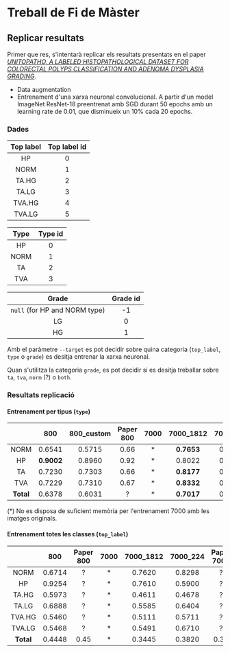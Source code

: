 # Treball de Fi de Màster

## Replicar resultats
Primer que res, s'intentarà replicar els resultats presentats
en el paper _[UNITOPATHO, A LABELED HISTOPATHOLOGICAL DATASET FOR COLORECTAL POLYPS CLASSIFICATION AND ADENOMA DYSPLASIA GRADING](https://ieeexplore.ieee.org/document/9506198)_.
- Data augmentation
- Entrenament d'una xarxa neuronal convolucional. A partir d'un model ImageNet ResNet-18 preentrenat amb SGD durant 50 epochs amb un learning rate de 0.01, que disminueix un 10% cada 20 epochs.


### Dades
| Top label | Top label id |
| :-: | :-: |
| HP     | 0 |
| NORM   | 1 |
| TA.HG  | 2 |
| TA.LG  | 3 |
| TVA.HG | 4 |
| TVA.LG | 5 |

| Type | Type id |
| :-: | :-: |
| HP   | 0 |
| NORM | 1 |
| TA   | 2 |
| TVA  | 3 |

| Grade | Grade id |
| :-: | :-: |
| `null` (for HP and NORM type) | -1 |
| LG | 0 |
| HG | 1 |

Amb el paràmetre `--target` es pot decidir sobre quina categoria (`top_label`, `type` o `grade`) es
desitja entrenar la xarxa neuronal.

Quan s'utilitza la categoria `grade`, es pot decidir si es desitja treballar sobre `ta`, `tva`, `norm` (?) o `both`.

### Resultats replicació

#### Entrenament per tipus (`type`)
|           | 800    | 800_custom | Paper 800 | 7000 | 7000_1812 | 7000_224 | Paper 7000 |
| :-:       | :-:        | :-:    | :-:  | :-: | :-:      | :-:        | :-:  |
| NORM      | 0.6541     | 0.5715 | 0.66 | * | __0.7653__ | 0.5912     | 0.71 |
| HP        | __0.9002__ | 0.8960 | 0.92 | * | 0.8022     | 0.8266     | 0.69 |
| TA        | 0.7230     | 0.7303 | 0.66 | * | __0.8177__ | 0.6729     | 0.70 |
| TVA       | 0.7229     | 0.7310 | 0.67 | * | __0.8332__ | 0.6685     | 0.76 |
| __Total__ | 0.6378     | 0.6031 | ?    | * | __0.7017__ | 0.5440     | ?    |

(*) No es disposa de suficient memòria per l'entrenament 7000 amb les imatges originals.

#### Entrenament totes les classes (`top_label`)
|           | 800    | Paper 800 | 7000 | 7000_1812 | 7000_224 | Paper 7000 |
| :-:       | :-:    | :-: | :-: | :-: | :-: | :-: |
| NORM      | 0.6714 | ?    | * | 0.7620 | 0.8298 | ?    |
| HP        | 0.9254 | ?    | * | 0.7610 | 0.5900 | ?    |
| TA.HG     | 0.5973 | ?    | * | 0.4611 | 0.4678 | ?    |
| TA.LG     | 0.6888 | ?    | * | 0.5585 | 0.6404 | ?    |
| TVA.HG    | 0.5460 | ?    | * | 0.5111 | 0.5711 | ?    |
| TVA.LG    | 0.5468 | ?    | * | 0.5491 | 0.6710 | ?    |
| __Total__ | 0.4448 | 0.45 | * | 0.3445 | 0.3820 | 0.37 |